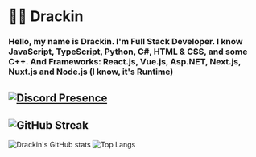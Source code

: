 # 👨‍💻 Drackin

### Hello, my name is Drackin. I'm Full Stack Developer. I know JavaScript, TypeScript, Python, C#, HTML & CSS, and some C++. And Frameworks: React.js, Vue.js, Asp.NET, Next.js, Nuxt.js and Node.js (I know, it's Runtime)

[![Discord Presence](https://lanyard-profile-readme.vercel.app/api/607507574018801664)](https://discord.com/users/607507574018801664)
---
![GitHub Streak](https://github-readme-streak-stats.herokuapp.com/?user=Drackin&theme=dark)
---
![Drackin's GitHub stats](https://github-readme-stats.vercel.app/api?username=Drackin&show_icons=true&theme=radical)
![Top Langs](https://github-readme-stats.vercel.app/api/top-langs/?username=Drackin&layout=compact&theme=radical)
